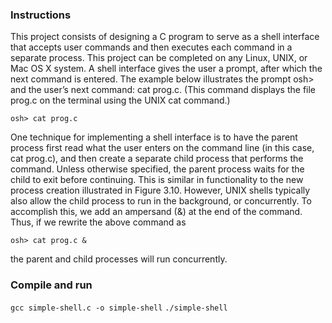 ### Instructions

This project consists of designing a C program to serve as a shell interface
that accepts user commands and then executes each command in a separate
process. This project can be completed on any Linux, UNIX, or Mac OS X system.
A shell interface gives the user a prompt, after which the next command
is entered. The example below illustrates the prompt osh> and the user’s
next command: cat prog.c. (This command displays the file prog.c on the
terminal using the UNIX cat command.)


`osh> cat prog.c`


One technique for implementing a shell interface is to have the parent process
first read what the user enters on the command line (in this case, cat
prog.c), and then create a separate child process that performs the command.
Unless otherwise specified, the parent process waits for the child to exit
before continuing. This is similar in functionality to the new process creation
illustrated in Figure 3.10. However, UNIX shells typically also allow the child
process to run in the background, or concurrently. To accomplish this, we add
an ampersand (&) at the end of the command. Thus, if we rewrite the above
command as


`osh> cat prog.c &`


the parent and child processes will run concurrently.

### Compile and run

`gcc simple-shell.c -o simple-shell`
`./simple-shell`
